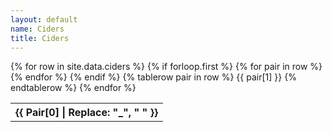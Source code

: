 ```yaml
---
layout: default
name: Ciders
title: Ciders
---
```


<table>
    {% for row in site.data.ciders %}
        {% if forloop.first %}
        <tr>
            {% for pair in row %}
                <th style="text-transform: capitalize">{{ pair[0] | replace: "_", " " }}</th>
            {% endfor %}
        </tr>
        {% endif %}
        {% tablerow pair in row %}
            {{ pair[1] }}
        {% endtablerow %}
    {% endfor %}
</table>
